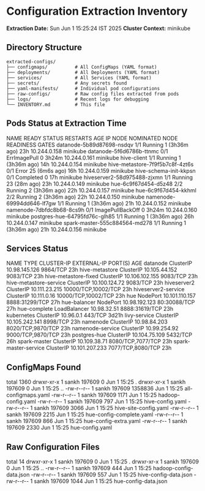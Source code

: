 # Configuration Extraction Inventory
**Extraction Date:** Sun Jun  1 15:25:24 IST 2025
**Cluster Context:** minikube

## Directory Structure
```
extracted-configs/
├── configmaps/          # All ConfigMaps (YAML format)
├── deployments/         # All Deployments (YAML format)
├── services/            # All Services (YAML format)
├── secrets/             # Any secrets found
├── yaml-manifests/      # Individual pod configurations
├── raw-configs/         # Raw config files extracted from pods
├── logs/                # Recent logs for debugging
└── INVENTORY.md         # This file
```

## Pods Status at Extraction Time
NAME                              READY   STATUS             RESTARTS        AGE     IP             NODE       NOMINATED NODE   READINESS GATES
datanode-5b89d87698-nsdqv         1/1     Running            1 (3h36m ago)   23h     10.244.0.158   minikube   <none>           <none>
datanode-5f6d6786b-ttnmc          0/1     ErrImagePull       0               3h24m   10.244.0.161   minikube   <none>           <none>
hive-client                       1/1     Running            1 (3h36m ago)   14h     10.244.0.154   minikube   <none>           <none>
hive-metastore-7f9f5b7c8f-4zt6s   0/1     Error              25 (6m6s ago)   16h     10.244.0.159   minikube   <none>           <none>
hive-schema-init-kkpsn            0/1     Completed          0               17h     <none>         minikube   <none>           <none>
hiveserver2-58d975488-zjxmn       1/1     Running            23 (28m ago)    23h     10.244.0.149   minikube   <none>           <none>
hue-6c9f67d454-d5z48              2/2     Running            2 (3h36m ago)   22h     10.244.0.157   minikube   <none>           <none>
hue-6c9f67d454-kkhml              2/2     Running            2 (3h36m ago)   22h     10.244.0.150   minikube   <none>           <none>
namenode-69994dd646-lf7gw         1/1     Running            1 (3h36m ago)   21h     10.244.0.152   minikube   <none>           <none>
namenode-7dbfdc8b68-8cs9h         0/1     ImagePullBackOff   0               3h24m   10.244.0.160   minikube   <none>           <none>
postgres-hue-64795fd76c-glh85     1/1     Running            1 (3h36m ago)   26h     10.244.0.147   minikube   <none>           <none>
spark-master-555c884564-md278     1/1     Running            1 (3h36m ago)   21h     10.244.0.156   minikube   <none>           <none>

## Services Status
NAME                     TYPE           CLUSTER-IP       EXTERNAL-IP   PORT(S)               AGE
datanode                 ClusterIP      10.98.145.126    <none>        9864/TCP              23h
hive-metastore           ClusterIP      10.105.44.152    <none>        9083/TCP              23h
hive-metastore-fixed     ClusterIP      10.106.102.155   <none>        9083/TCP              23h
hive-metastore-service   ClusterIP      10.100.124.72    <none>        9083/TCP              23h
hiveserver2              ClusterIP      10.111.23.215    <none>        10000/TCP,10002/TCP   23h
hiveserver2-service      ClusterIP      10.111.0.16      <none>        10000/TCP,10002/TCP   23h
hue                      NodePort       10.101.110.157   <none>        8888:31299/TCP        27h
hue-balancer             NodePort       10.98.192.123    <none>        80:30088/TCP          27h
hue-complete             LoadBalancer   10.98.32.51      <pending>     8888:31619/TCP        23h
kubernetes               ClusterIP      10.96.0.1        <none>        443/TCP               3d21h
livy-service             ClusterIP      10.105.242.141   <none>        8998/TCP              23h
namenode                 ClusterIP      10.98.84.203     <none>        8020/TCP,9870/TCP     23h
namenode-service         ClusterIP      10.99.254.92     <none>        9000/TCP,9870/TCP     23h
postgres-hue             ClusterIP      10.104.75.109    <none>        5432/TCP              26h
spark-master             ClusterIP      10.109.38.71     <none>        8080/TCP,7077/TCP     23h
spark-master-service     ClusterIP      10.101.207.233   <none>        7077/TCP,8080/TCP     23h

## ConfigMaps Found
total 1360
drwxr-xr-x 1 sankh 197609       0 Jun  1 15:25 .
drwxr-xr-x 1 sankh 197609       0 Jun  1 15:25 ..
-rw-r--r-- 1 sankh 197609 1358836 Jun  1 15:25 all-configmaps.yaml
-rw-r--r-- 1 sankh 197609    1171 Jun  1 15:25 hadoop-config.yaml
-rw-r--r-- 1 sankh 197609     797 Jun  1 15:25 hive-config.yaml
-rw-r--r-- 1 sankh 197609    3066 Jun  1 15:25 hive-site-config.yaml
-rw-r--r-- 1 sankh 197609    2215 Jun  1 15:25 hue-config-complete.yaml
-rw-r--r-- 1 sankh 197609     866 Jun  1 15:25 hue-config-extra.yaml
-rw-r--r-- 1 sankh 197609    2330 Jun  1 15:25 hue-config.yaml

## Raw Configuration Files
total 14
drwxr-xr-x 1 sankh 197609    0 Jun  1 15:25 .
drwxr-xr-x 1 sankh 197609    0 Jun  1 15:25 ..
-rw-r--r-- 1 sankh 197609  444 Jun  1 15:25 hadoop-config-data.json
-rw-r--r-- 1 sankh 197609  557 Jun  1 15:25 hive-config-data.json
-rw-r--r-- 1 sankh 197609 1044 Jun  1 15:25 hue-config-data.json
